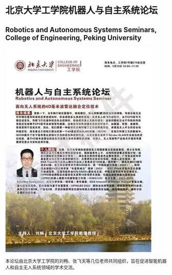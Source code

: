 # 北京大学工学院机器人与自主系统论坛
## Robotics and Autonomous Systems Seminars, College of Engineering, Peking University
![s1.jpeg](seminar1.jpeg)

本论坛由北京大学工学院的刘畅、张飞天等几位老师共同组织，旨在促进智能机器人和自主无人系统领域的学术交流。
